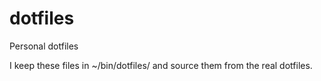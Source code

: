 # dotfiles
Personal dotfiles

I keep these files in ~/bin/dotfiles/ and source them from the real dotfiles.
